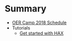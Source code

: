 # Summary

* [OER Camp 2018 Schedule](README.md)
* Tutorials
  * [Get started with HAX](get-started-with-hax.md)

